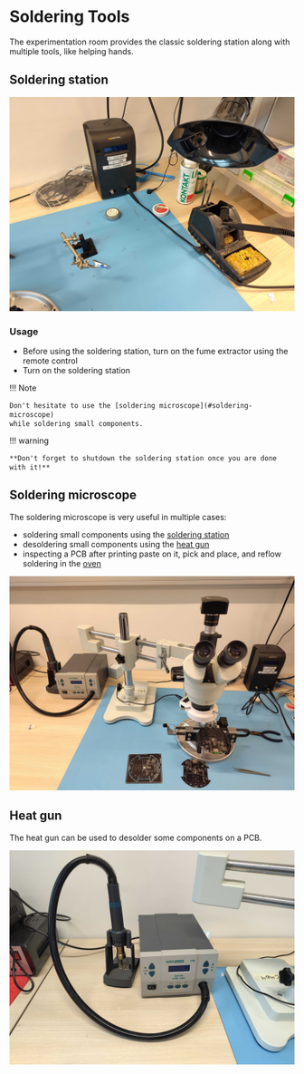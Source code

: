 # Soldering Tools

The experimentation room provides the classic soldering station along with
multiple tools, like helping hands.

## Soldering station

![](./images/soldering-station.jpg)

### Usage

- Before using the soldering station, turn on the fume extractor using the
  remote control
- Turn on the soldering station

!!! Note

    Don't hesitate to use the [soldering microscope](#soldering-microscope)
    while soldering small components.

!!! warning

    **Don't forget to shutdown the soldering station once you are done with it!**


## Soldering microscope

The soldering microscope is very useful in multiple cases:
- soldering small components using the [soldering station](#soldering-station)
- desoldering small components using the [heat gun](#heat-gun)
- inspecting a PCB after printing paste on it, pick and place, and reflow soldering in the [oven](./pcb.md#oven)

![](./images/binocular.jpg)


## Heat gun

The heat gun can be used to desolder some components on a PCB.

![](./images/heat-gun.jpg)
